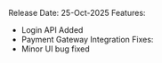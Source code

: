 Release Date: 25-Oct-2025
Features:
- Login API Added
- Payment Gateway Integration
Fixes:
- Minor UI bug fixed
